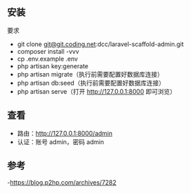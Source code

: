 ## 安装

要求
- git clone git@git.coding.net:dcc/laravel-scaffold-admin.git
- composer install -vvv
- cp .env.example .env
- php artisan key:generate
- php artisan migrate（执行前需要配置好数据库连接）
- php artisan db:seed（执行前需要配置好数据库连接）
- php artisan serve（打开 http://127.0.0.1:8000 即可浏览）

## 查看

- 路由：http://127.0.0.1:8000/admin
- 认证：账号 admin，密码 admin

## 参考
-https://blog.p2hp.com/archives/7282  
